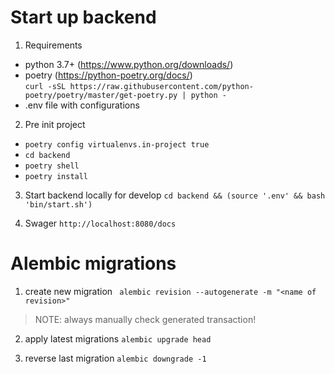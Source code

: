 # Start up backend

1. Requirements

- python 3.7+ (https://www.python.org/downloads/)
- poetry (https://python-poetry.org/docs/)  
`curl -sSL https://raw.githubusercontent.com/python-poetry/poetry/master/get-poetry.py | python -`
- .env file with configurations

2. Pre init project
- `poetry config virtualenvs.in-project true`
- `cd backend`
- `poetry shell`
- `poetry install`

3. Start backend locally for develop
`cd backend && (source '.env' && bash 'bin/start.sh')`

4. Swager
`http://localhost:8080/docs`


# Alembic migrations

1. create new migration
` alembic revision --autogenerate -m "<name of revision>"`
> NOTE: always manually check generated transaction!

2. apply latest migrations
`alembic upgrade head`

3. reverse last migration
`alembic downgrade -1`
